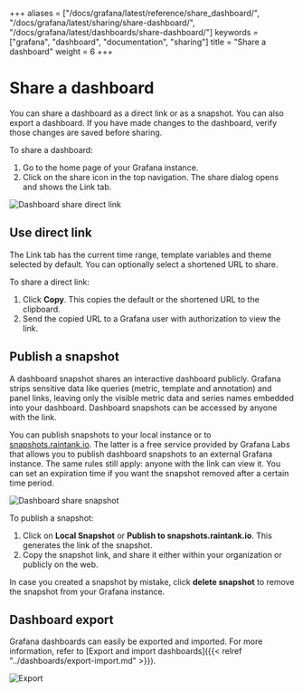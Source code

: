 +++
aliases = ["/docs/grafana/latest/reference/share_dashboard/", "/docs/grafana/latest/sharing/share-dashboard/", "/docs/grafana/latest/dashboards/share-dashboard/"]
keywords = ["grafana", "dashboard", "documentation", "sharing"]
title = "Share a dashboard"
weight = 6
+++

# Share a dashboard

You can share a dashboard as a direct link or as a snapshot. You can also export a dashboard. If you have made changes to the dashboard, verify those changes are saved before sharing.

To share a dashboard:

1. Go to the home page of your Grafana instance.
1. Click on the share icon in the top navigation. The share dialog opens and shows the Link tab.

![Dashboard share direct link](/static/img/docs/sharing/share-dashboard-direct-link-7-3.png)

## Use direct link

The Link tab has the current time range, template variables and theme selected by default. You can optionally select a shortened URL to share.

To share a direct link:

1. Click **Copy**. This copies the default or the shortened URL to the clipboard.
1. Send the copied URL to a Grafana user with authorization to view the link.

## Publish a snapshot

A dashboard snapshot shares an interactive dashboard publicly. Grafana strips sensitive data like queries
(metric, template and annotation) and panel links, leaving only the visible metric data and series names embedded into your dashboard. Dashboard snapshots can be accessed by anyone with the link.

You can publish snapshots to your local instance or to [snapshots.raintank.io](http://snapshots.raintank.io). The latter is a free service
provided by Grafana Labs that allows you to publish dashboard snapshots to an external Grafana instance. The same rules still apply: anyone with the link can view it. You can set an expiration time if you want the snapshot removed after a certain time period.

![Dashboard share snapshot](/static/img/docs/sharing/share-dashboard-snapshot-7-3.png)

To publish a snapshot:

1. Click on **Local Snapshot** or **Publish to snapshots.raintank.io**. This generates the link of the snapshot.
1. Copy the snapshot link, and share it either within your organization or publicly on the web.

In case you created a snapshot by mistake, click **delete snapshot** to remove the snapshot from your Grafana instance.

## Dashboard export

Grafana dashboards can easily be exported and imported. For more information, refer to [Export and import dashboards]({{< relref "../dashboards/export-import.md" >}}).

![Export](/static/img/docs/sharing/share-dashboard-export-7-3.png)
